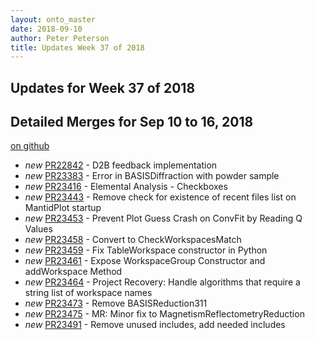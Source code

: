 ```yaml
---
layout: onto_master
date: 2018-09-10
author: Peter Peterson
title: Updates Week 37 of 2018
---
```

Updates for Week 37 of 2018
---------------------------

Detailed Merges for Sep 10 to 16, 2018
--------------------------------------
[on github](https://github.com/mantidproject/mantid/pulls?q=is%3Apr+merged%3A2018-09-11..2018-09-16)

* *new* [PR22842](https://github.com/mantidproject/mantid/pull/22842) - D2B feedback implementation
* *new* [PR23383](https://github.com/mantidproject/mantid/pull/23383) - Error in BASISDiffraction with powder sample
* *new* [PR23416](https://github.com/mantidproject/mantid/pull/23416) - Elemental Analysis - Checkboxes
* *new* [PR23443](https://github.com/mantidproject/mantid/pull/23443) - Remove check for existence of recent files list on MantidPlot startup
* *new* [PR23453](https://github.com/mantidproject/mantid/pull/23453) - Prevent Plot Guess Crash on ConvFit by Reading Q Values
* *new* [PR23458](https://github.com/mantidproject/mantid/pull/23458) - Convert to CheckWorkspacesMatch
* *new* [PR23459](https://github.com/mantidproject/mantid/pull/23459) - Fix TableWorkspace constructor in Python
* *new* [PR23461](https://github.com/mantidproject/mantid/pull/23461) - Expose WorkspaceGroup Constructor and addWorkspace Method
* *new* [PR23464](https://github.com/mantidproject/mantid/pull/23464) - Project Recovery: Handle algorithms that require a string list of workspace names
* *new* [PR23473](https://github.com/mantidproject/mantid/pull/23473) - Remove BASISReduction311
* *new* [PR23475](https://github.com/mantidproject/mantid/pull/23475) - MR: Minor fix to MagnetismReflectometryReduction
* *new* [PR23491](https://github.com/mantidproject/mantid/pull/23491) - Remove unused includes, add needed includes
